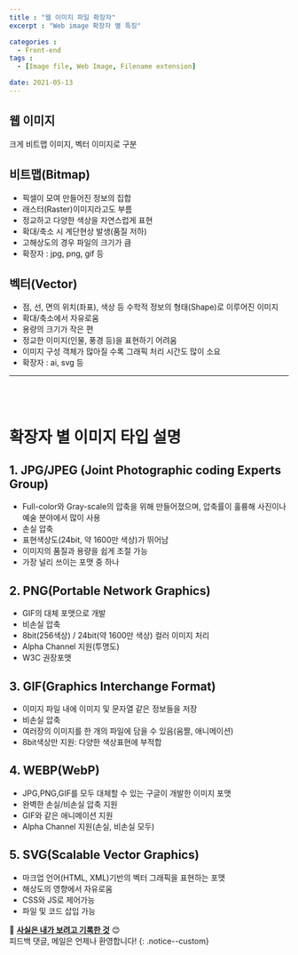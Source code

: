 ```yaml
---
title : "웹 이미지 파일 확장자"
excerpt : "Web image 확장자 별 특징"

categories :
  - Front-end
tags :
  - [Image file, Web Image, Filename extension]

date: 2021-05-13
---
```

## 웹 이미지
크게 비트맵 이미지, 벡터 이미지로 구분

## 비트맵(Bitmap)
- 픽셀이 모여 만들어진 정보의 집합
- 래스터(Raster)이미지라고도 부름
- 정교하고 다양한 색상을 자연스럽게 표현
- 확대/축소 시 계단현상 발생(품질 저하)
- 고해상도의 경우 파일의 크기가 큼
- 확장자 : jpg, png, gif 등
  
## 벡터(Vector)
- 점, 선, 면의 위치(좌표), 색상 등 수학적 정보의 형태(Shape)로 이루어진 이미지
- 확대/축소에서 자유로움
- 용량의 크기가 작은 편
- 정교한 이미지(인물, 풍경 등)을 표현하기 어려움
- 이미지 구성 객체가 많아질 수록 그래픽 처리 시간도 많이 소요
- 확장자 : ai, svg 등

---
<br/><br/>
# 확장자 별 이미지 타입 설명
## 1. JPG/JPEG (Joint Photographic coding Experts Group)
- Full-color와 Gray-scale의 압축을 위해 만들어졌으며, 압축률이 훌륭해 사진이나 예술 분야에서 많이 사용
- 손실 압축
- 표현색상도(24bit, 약 1600만 색상)가 뛰어남
- 이미지의 품질과 용량을 쉽게 조절 가능
- 가장 널리 쓰이는 포맷 중 하나

## 2. PNG(Portable Network Graphics)
- GIF의 대체 포맷으로 개발
- 비손실 압축
- 8bit(256색상) / 24bit(약 1600만 색상) 컬러 이미지 처리
- Alpha Channel 지원(투명도)
- W3C 권장포맷

## 3. GIF(Graphics Interchange Format)
- 이미지 파일 내에 이미지 및 문자열 같은 정보들을 저장
- 비손실 압축
- 여러장의 이미지를 한 개의 파일에 담을 수 있음(움짤, 애니메이션)
- 8bit색상만 지원: 다양한 색상표현에 부적합

## 4. WEBP(WebP)
- JPG,PNG,GIF를 모두 대체할 수 있는 구글이 개발한 이미지 포맷
- 완벽한 손실/비손실 압축 지원
- GIF와 같은 애니메이션 지원
- Alpha Channel 지원(손실, 비손실 모두)

## 5. SVG(Scalable Vector Graphics)
- 마크업 언어(HTML, XML)기반의 벡터 그래픽을 표현하는 포맷
- 해상도의 영향에서 자유로움
- CSS와 JS로 제어가능
- 파일 및 코드 삽입 가능

📝 <u><b>사실은 내가 보려고 기록한 것</b></u> 😊
<br>피드백 댓글, 메일은 언제나 환영합니다!
{: .notice--custom}